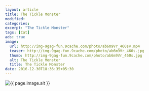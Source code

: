 ```yaml
---
layout: article
title: The Tickle Monster
modified:
categories:
excerpt: "The Tickle Monster"
tags: [Cat]
ads: true
image:
  url: http://img-9gag-fun.9cache.com/photo/ab6m9Vr_460sv.mp4
  teaser: http://img-9gag-fun.9cache.com/photo/ab6m9Vr_460s.jpg
  thumb: http://img-9gag-fun.9cache.com/photo/ab6m9Vr_460s.jpg
  alt: The Tickle Monster
  title: The Tickle Monster
date: 2016-12-30T18:36:35+05:30
---
```



<img src="{{ page.image.url }}" alt="{{ page.image.alt }}" title="{{ page.image.title }}">
